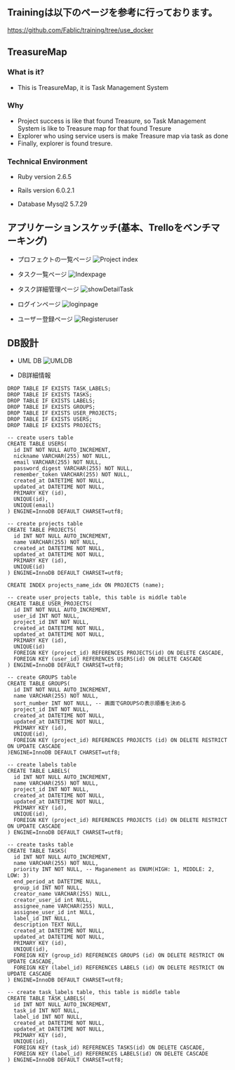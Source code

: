 ## Trainingは以下のページを参考に行っております。
https://github.com/Fablic/training/tree/use_docker

## TreasureMap

### What is it?
- This is TreasureMap, it is Task Management System

### Why
- Project success is like that found Treasure, so Task Management System is like to Treasure map for that found Tresure
- Explorer who using service users is make Treasure map via task as done
- Finally, explorer is found tresure.

### Technical Environment
* Ruby version
2.6.5

* Rails version
6.0.2.1

* Database
Mysql2
5.7.29

## アプリケーションスケッチ(基本、Trelloをベンチマーキング)
- プロフェクトの一覧ページ
![Project index](https://user-images.githubusercontent.com/18366817/74903204-a5a9a580-53eb-11ea-9c71-341ba39146d0.jpg)

- タスク一覧ページ
![Indexpage](https://user-images.githubusercontent.com/18366817/74700095-ee275e80-5245-11ea-8db0-4a3854fe0393.jpg)

- タスク詳細管理ページ
![showDetailTask](https://user-images.githubusercontent.com/18366817/74700124-07300f80-5246-11ea-86fa-7903b050d241.jpg)

- ログインページ
![loginpage](https://user-images.githubusercontent.com/18366817/74700155-14e59500-5246-11ea-8355-119743c6c9a3.jpg)

- ユーザー登録ページ
![Registeruser](https://user-images.githubusercontent.com/18366817/74700174-2038c080-5246-11ea-8a9a-87abcfae025d.jpg)

## DB設計

- UML DB
![UMLDB](https://user-images.githubusercontent.com/18366817/75217971-082fe680-57dc-11ea-8d04-0241e5618aba.jpg)

- DB詳細情報
```
DROP TABLE IF EXISTS TASK_LABELS;
DROP TABLE IF EXISTS TASKS;
DROP TABLE IF EXISTS LABELS;
DROP TABLE IF EXISTS GROUPS;
DROP TABLE IF EXISTS USER_PROJECTS;
DROP TABLE IF EXISTS USERS;
DROP TABLE IF EXISTS PROJECTS;

-- create users table
CREATE TABLE USERS(
  id INT NOT NULL AUTO_INCREMENT,
  nickname VARCHAR(255) NOT NULL,
  email VARCHAR(255) NOT NULL,
  password_digest VARCHAR(255) NOT NULL,
  remember_token VARCHAR(255) NOT NULL,
  created_at DATETIME NOT NULL,
  updated_at DATETIME NOT NULL,
  PRIMARY KEY (id),
  UNIQUE(id),
  UNIQUE(email)
) ENGINE=InnoDB DEFAULT CHARSET=utf8;

-- create projects table
CREATE TABLE PROJECTS(
  id INT NOT NULL AUTO_INCREMENT,
  name VARCHAR(255) NOT NULL,
  created_at DATETIME NOT NULL,
  updated_at DATETIME NOT NULL,
  PRIMARY KEY (id),
  UNIQUE(id)
) ENGINE=InnoDB DEFAULT CHARSET=utf8;

CREATE INDEX projects_name_idx ON PROJECTS (name);

-- create user_projects table, this table is middle table
CREATE TABLE USER_PROJECTS(
  id INT NOT NULL AUTO_INCREMENT,
  user_id INT NOT NULL,
  project_id INT NOT NULL,
  created_at DATETIME NOT NULL,
  updated_at DATETIME NOT NULL,
  PRIMARY KEY (id),
  UNIQUE(id)
  FOREIGN KEY (project_id) REFERENCES PROJECTS(id) ON DELETE CASCADE,
  FOREIGN KEY (user_id) REFERENCES USERS(id) ON DELETE CASCADE
) ENGINE=InnoDB DEFAULT CHARSET=utf8;

-- create GROUPS table
CREATE TABLE GROUPS(
  id INT NOT NULL AUTO_INCREMENT,
  name VARCHAR(255) NOT NULL,
  sort_number INT NOT NULL, -- 画面でGROUPSの表示順番を決める
  project_id INT NOT NULL,
  created_at DATETIME NOT NULL,
  updated_at DATETIME NOT NULL,
  PRIMARY KEY (id),
  UNIQUE(id),
  FOREIGN KEY (project_id) REFERENCES PROJECTS (id) ON DELETE RESTRICT ON UPDATE CASCADE
)ENGINE=InnoDB DEFAULT CHARSET=utf8;

-- create labels table
CREATE TABLE LABELS(
  id INT NOT NULL AUTO_INCREMENT,
  name VARCHAR(255) NOT NULL,
  project_id INT NOT NULL,
  created_at DATETIME NOT NULL,
  updated_at DATETIME NOT NULL,
  PRIMARY KEY (id),
  UNIQUE(id),
  FOREIGN KEY (project_id) REFERENCES PROJECTS (id) ON DELETE RESTRICT ON UPDATE CASCADE
) ENGINE=InnoDB DEFAULT CHARSET=utf8;

-- create tasks table
CREATE TABLE TASKS(
  id INT NOT NULL AUTO_INCREMENT,
  name VARCHAR(255) NOT NULL,
  priority INT NOT NULL, -- Maganement as ENUM(HIGH: 1, MIDDLE: 2, LOW: 3)
  end_period_at DATETIME NULL,
  group_id INT NOT NULL,
  creator_name VARCHAR(255) NULL,
  creator_user_id int NULL,
  assignee_name VARCHAR(255) NULL,
  assignee_user_id int NULL,
  label_id INT NULL,
  description TEXT NULL,
  created_at DATETIME NOT NULL,
  updated_at DATETIME NOT NULL,
  PRIMARY KEY (id),
  UNIQUE(id),
  FOREIGN KEY (group_id) REFERENCES GROUPS (id) ON DELETE RESTRICT ON UPDATE CASCADE,
  FOREIGN KEY (label_id) REFERENCES LABELS (id) ON DELETE RESTRICT ON UPDATE CASCADE
) ENGINE=InnoDB DEFAULT CHARSET=utf8;

-- create task_labels table, this table is middle table
CREATE TABLE TASK_LABELS(
  id INT NOT NULL AUTO_INCREMENT,
  task_id INT NOT NULL,
  label_id INT NOT NULL,
  created_at DATETIME NOT NULL,
  updated_at DATETIME NOT NULL,
  PRIMARY KEY (id),
  UNIQUE(id),
  FOREIGN KEY (task_id) REFERENCES TASKS(id) ON DELETE CASCADE,
  FOREIGN KEY (label_id) REFERENCES LABELS(id) ON DELETE CASCADE
) ENGINE=InnoDB DEFAULT CHARSET=utf8;
```

